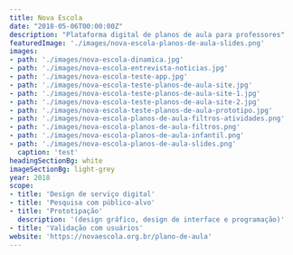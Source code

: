 ```yaml
---
title: Nova Escola
date: "2018-05-06T00:00:00Z"
description: "Plataforma digital de planos de aula para professores"
featuredImage: './images/nova-escola-planos-de-aula-slides.png'
images:
- path: './images/nova-escola-dinamica.jpg'
- path: './images/nova-escola-entrevista-noticias.jpg'
- path: './images/nova-escola-teste-app.jpg'
- path: './images/nova-escola-teste-planos-de-aula-site.jpg'
- path: './images/nova-escola-teste-planos-de-aula-site-1.jpg'
- path: './images/nova-escola-teste-planos-de-aula-site-2.jpg'
- path: './images/nova-escola-teste-planos-de-aula-prototipo.jpg'
- path: './images/nova-escola-planos-de-aula-filtros-atividades.png'
- path: './images/nova-escola-planos-de-aula-filtros.png'
- path: './images/nova-escola-planos-de-aula-infantil.png'
- path: './images/nova-escola-planos-de-aula-slides.png'
  caption: 'test'
headingSectionBg: white
imageSectionBg: light-grey
year: 2018
scope:
- title: 'Design de serviço digital'
- title: 'Pesquisa com público-alvo'
- title: 'Prototipação'
  description: '(design gráfico, design de interface e programação)'
- title: 'Validação com usuários'
website: 'https://novaescola.org.br/plano-de-aula'
---
```

